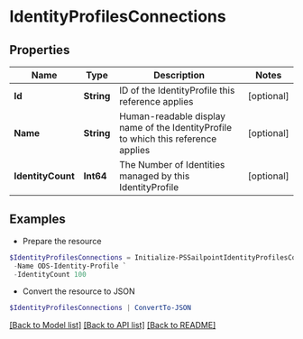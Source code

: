 # IdentityProfilesConnections
## Properties

Name | Type | Description | Notes
------------ | ------------- | ------------- | -------------
**Id** | **String** | ID of the IdentityProfile this reference applies | [optional] 
**Name** | **String** | Human-readable display name of the IdentityProfile to which this reference applies | [optional] 
**IdentityCount** | **Int64** | The Number of Identities managed by this IdentityProfile | [optional] 

## Examples

- Prepare the resource
```powershell
$IdentityProfilesConnections = Initialize-PSSailpointIdentityProfilesConnections  -Id 76cfddb62818416f816bc494410f46c4 `
 -Name ODS-Identity-Profile `
 -IdentityCount 100
```

- Convert the resource to JSON
```powershell
$IdentityProfilesConnections | ConvertTo-JSON
```

[[Back to Model list]](../README.md#documentation-for-models) [[Back to API list]](../README.md#documentation-for-api-endpoints) [[Back to README]](../README.md)

